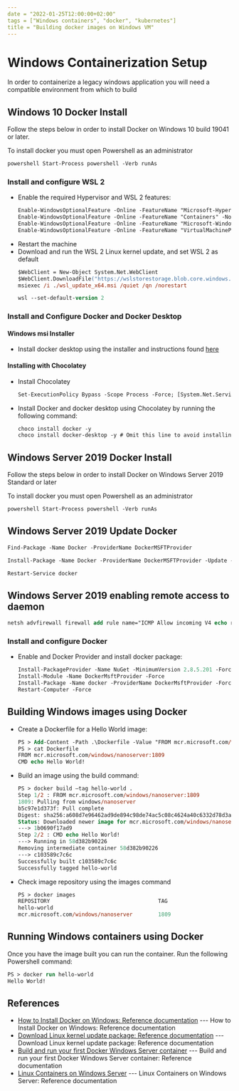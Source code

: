 ```yaml
---
date = "2022-01-25T12:00:00+02:00"
tags = ["Windows containers", "docker", "kubernetes"]
title = "Building docker images on Windows VM"
---
```

# Windows Containerization Setup
In order to containerize a legacy windows application you will need a compatible environment from which to build 

## Windows 10 Docker Install
Follow the steps below in order to install Docker on Windows 10 build 19041 or later.

To install docker you must open Powershell as an administrator 
```ps
powershell Start-Process powershell -Verb runAs
```
### Install and configure WSL 2
- Enable the required Hypervisor and WSL 2 features:
	```ps
	Enable-WindowsOptionalFeature -Online -FeatureName "Microsoft-Hyper-V" -NoRestart -All
	Enable-WindowsOptionalFeature -Online -FeatureName "Containers" -NoRestart -All
	Enable-WindowsOptionalFeature -Online -FeatureName "Microsoft-Windows-Subsystem-Linux" -NoRestart -All
	Enable-WindowsOptionalFeature -Online -FeatureName "VirtualMachinePlatform" -NoRestart -All
	```
- Restart the machine
- Download and run the WSL 2 Linux kernel update, and set WSL 2 as default
	```ps
	$WebClient = New-Object System.Net.WebClient
	$WebClient.DownloadFile("https://wslstorestorage.blob.core.windows.net/wslblob/wsl_update_x64.msi", "./wsl_update_x64.msi")
	msiexec /i ./wsl_update_x64.msi /quiet /qn /norestart

	wsl --set-default-version 2
	```
### Install and Configure Docker and Docker Desktop
#### Windows msi Installer
- Install docker desktop using the installer and instructions found [here](https://hub.docker.com/editions/community/docker-ce-desktop-windows)
#### Installing with Chocolatey
- Install Chocolatey
	```ps
	Set-ExecutionPolicy Bypass -Scope Process -Force; [System.Net.ServicePointManager]::SecurityProtocol = [System.Net.ServicePointManager]::SecurityProtocol -bor 3072; iex ((New-Object System.Net.WebClient).DownloadString('https://community.chocolatey.org/install.ps1'))
	```
- Install Docker and docker desktop using Chocolatey by running the following command:
	```ps
	choco install docker -y
	choco install docker-desktop -y # Omit this line to avoid installing docker desktop
	```
## Windows Server 2019 Docker Install

Follow the steps below in order to install Docker on Windows Server 2019 Standard or later

To install docker you must open Powershell as an administrator 
```ps
powershell Start-Process powershell -Verb runAs
```

## Windows Server 2019 Update Docker
```ps
Find-Package -Name Docker -ProviderName DockerMSFTProvider

Install-Package -Name Docker -ProviderName DockerMSFTProvider -Update -Force

Restart-Service docker
```

## Windows Server 2019 enabling remote access to daemon
```ps
netsh advfirewall firewall add rule name="ICMP Allow incoming V4 echo request" protocol=icmpv4:8,any dir=in action=allow
```

### Install and configure Docker
- Enable and Docker Provider and install docker package:
	```ps
	Install-PackageProvider -Name NuGet -MinimumVersion 2.8.5.201 -Force
	Install-Module -Name DockerMsftProvider -Force
	Install-Package -Name docker -ProviderName DockerMsftProvider -Force
	Restart-Computer -Force
	```
## Building Windows images using Docker 

- Create a Dockerfile for a Hello World image:
	```ps
	PS > Add-Content -Path .\Dockerfile -Value "FROM mcr.microsoft.com/windows/nanoserver:1809 `nCMD echo Hello World!" -Force -Encoding UTF8
	PS > cat Dockerfile
	FROM mcr.microsoft.com/windows/nanoserver:1809
	CMD echo Hello World!
	```

- Build an image using the build command:
	```ps
	PS > docker build –tag hello-world .
	Step 1/2 : FROM mcr.microsoft.com/windows/nanoserver:1809
	1809: Pulling from windows/nanoserver
	b5c97e1d373f: Pull complete
	Digest: sha256:a608d7e96462ad9de894c98de74ac5c08c4624a40c6332d78d3a38c1939e1f62
	Status: Downloaded newer image for mcr.microsoft.com/windows/nanoserver:1809
	---> 1b0690f17ad9
	Step 2/2 : CMD echo Hello World!
	---> Running in 58d382b90226
	Removing intermediate container 58d382b90226
	---> c103589c7c6c
	Successfully built c103589c7c6c
	Successfully tagged hello-world
	```
- Check image repository using the images command
	```ps
	PS > docker images
	REPOSITORY                                  TAG                              IMAGE ID       CREATED          SIZE
	hello-world                                                                  c103589c7c6c   46 seconds ago   258MB
	mcr.microsoft.com/windows/nanoserver        1809                             1b0690f17ad9   10 days ago      258MB
	```
## Running Windows containers using Docker
Once you have the image built you can run the container. Run the following Powershell command:
```ps
PS > docker run hello-world
Hello World!
```
## References

* [How to Install Docker on Windows: Reference documentation](https://docs.docker.com/desktop/windows/install/) --- How to Install Docker on Windows: Reference documentation
* [Download Linux kernel update package: Reference documentation](https://docs.microsoft.com/en-gb/windows/wsl/install-manual#step-4---download-the-linux-kernel-update-package) --- Download Linux kernel update package: Reference documentation
* [Build and run your first Docker Windows Server container](https://www.docker.com/blog/build-your-first-docker-windows-server-container/) --- Build and run your first Docker Windows Server container: Reference documentation 
* [Linux Containers on Windows Server](https://www.b2-4ac.com/lcow-linux-containers-on-windows-server/) --- Linux Containers on Windows Server: Reference documentation 







